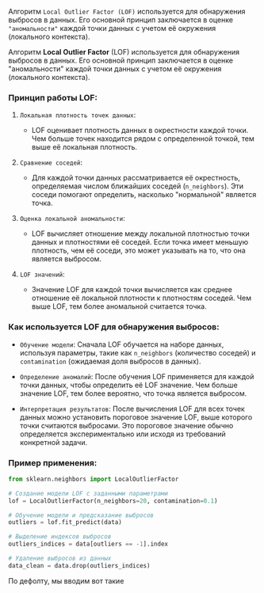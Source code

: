 Алгоритм `Local Outlier Factor (LOF)` используется для обнаружения выбросов в данных. Его основной принцип заключается в оценке `"аномальности"` каждой точки данных с учетом её окружения (локального контекста).

Алгоритм **Local Outlier Factor** (LOF) используется для обнаружения выбросов в данных. Его основной принцип заключается в оценке "аномальности" каждой точки данных с учетом её окружения (локального контекста).

<h3> Принцип работы LOF: </h3>

1. `Локальная плотность точек данных`:
   - LOF оценивает плотность данных в окрестности каждой точки. Чем больше точек находится рядом с определенной точкой, тем выше её локальная плотность.

2. `Сравнение соседей`:
   - Для каждой точки данных рассматривается её окрестность, определяемая числом ближайших соседей (`n_neighbors`). Эти соседи помогают определить, насколько "нормальной" является точка.

3. `Оценка локальной аномальности`:
   - LOF вычисляет отношение между локальной плотностью точки данных и плотностями её соседей. Если точка имеет меньшую плотность, чем её соседи, это может указывать на то, что она является выбросом.

4. `LOF значений`:
   - Значение LOF для каждой точки вычисляется как среднее отношение её локальной плотности к плотностям соседей. Чем выше LOF, тем более аномальной считается точка.
   
<h3> Как используется LOF для обнаружения выбросов: </h3>

- `Обучение модели`: Сначала LOF обучается на наборе данных, используя параметры, такие как `n_neighbors` (количество соседей) и `contamination` (ожидаемая доля выбросов в данных).
  
- `Определение аномалий`: После обучения LOF применяется для каждой точки данных, чтобы определить её LOF значение. Чем больше значение LOF, тем более вероятно, что точка является выбросом.

- `Интерпретация результатов`: После вычисления LOF для всех точек данных можно установить пороговое значение LOF, выше которого точки считаются выбросами. Это пороговое значение обычно определяется экспериментально или исходя из требований конкретной задачи.

### Пример применения:

```python
from sklearn.neighbors import LocalOutlierFactor

# Создание модели LOF с заданными параметрами
lof = LocalOutlierFactor(n_neighbors=20, contamination=0.1)

# Обучение модели и предсказание выбросов
outliers = lof.fit_predict(data)

# Выделение индексов выбросов
outliers_indices = data[outliers == -1].index

# Удаление выбросов из данных
data_clean = data.drop(outliers_indices)
```

По дефолту, мы вводим вот такие 

